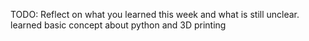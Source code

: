 TODO: Reflect on what you learned this week and what is still unclear.
learned basic concept about python and 3D printing

